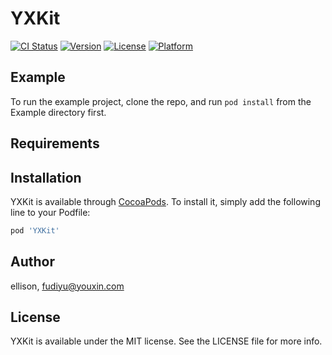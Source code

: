 # YXKit

[![CI Status](https://img.shields.io/travis/ellison/YXKit.svg?style=flat)](https://travis-ci.org/ellison/YXKit)
[![Version](https://img.shields.io/cocoapods/v/YXKit.svg?style=flat)](https://cocoapods.org/pods/YXKit)
[![License](https://img.shields.io/cocoapods/l/YXKit.svg?style=flat)](https://cocoapods.org/pods/YXKit)
[![Platform](https://img.shields.io/cocoapods/p/YXKit.svg?style=flat)](https://cocoapods.org/pods/YXKit)

## Example

To run the example project, clone the repo, and run `pod install` from the Example directory first.

## Requirements

## Installation

YXKit is available through [CocoaPods](https://cocoapods.org). To install
it, simply add the following line to your Podfile:

```ruby
pod 'YXKit'
```

## Author

ellison, fudiyu@youxin.com

## License

YXKit is available under the MIT license. See the LICENSE file for more info.
